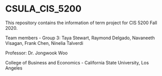 # CSULA_CIS_5200

This repository contains the information of term project for CIS 5200 Fall 2020.

Team members - Group 3: Taya Stewart, Raymond Delgado, Navaneeth Visagan, Frank Chen, Ninelia Talverdi

Professor: Dr. Jongwook Woo

College of Business and Economics - California State University, Los Angeles
